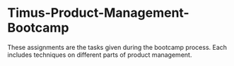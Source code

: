 # Timus-Product-Management-Bootcamp
These assignments are the tasks given during the bootcamp process. Each includes techniques on different parts of product management.
